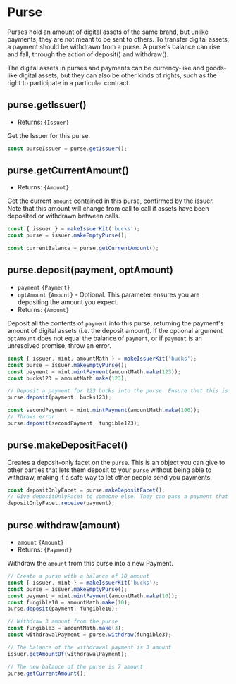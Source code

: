 # Purse
Purses hold an amount of digital assets of the same brand, but unlike payments, they are not meant to be sent to others. To transfer digital assets, a payment should be withdrawn from a purse. A purse's balance can rise and fall, through the action of deposit() and withdraw().

The digital assets in purses and payments can be currency-like and goods-like digital assets, but they can also be other kinds of rights, such as the right to participate in a particular contract.

## purse.getIssuer()
- Returns: `{Issuer}`

Get the Issuer for this purse.

```js
const purseIssuer = purse.getIssuer();
```

## purse.getCurrentAmount()
- Returns: `{Amount}`

Get the current `amount` contained in this purse, confirmed by the
issuer. Note that this amount will change from call to call if assets
have been deposited or withdrawn between calls. 

```js
const { issuer } = makeIssuerKit('bucks');
const purse = issuer.makeEmptyPurse();

const currentBalance = purse.getCurrentAmount();
```

## purse.deposit(payment, optAmount)
- `payment` `{Payment}`
- `optAmount` `{Amount}` - Optional. This parameter ensures you are depositing the amount you expect.
- Returns: `{Amount}`

Deposit all the contents of `payment` into this purse, returning the payment's amount
of digital assets (i.e. the deposit amount). If the optional argument `optAmount` does not equal the balance of
`payment`, or if `payment` is an unresolved promise, throw an error.

```js
const { issuer, mint, amountMath } = makeIssuerKit('bucks');
const purse = issuer.makeEmptyPurse();
const payment = mint.mintPayment(amountMath.make(123));
const bucks123 = amountMath.make(123);

// Deposit a payment for 123 bucks into the purse. Ensure that this is the amount you expect.
purse.deposit(payment, bucks123);

const secondPayment = mint.mintPayment(amountMath.make(100));
// Throws error
purse.deposit(secondPayment, fungible123);

```

## purse.makeDepositFacet()

Creates a deposit-only facet on the `purse`. This is an object you can give to other parties
that lets them deposit to your  `purse` without being able to withdraw, making it a safe
way to let other people send you payments.
```js
const depositOnlyFacet = purse.makeDepositFacet();
// Give depositOnlyFacet to someone else. They can pass a payment that will be deposited:
depositOnlyFacet.receive(payment);
```

## purse.withdraw(amount)
- `amount` `{Amount}`
- Returns: `{Payment}`

Withdraw the `amount` from this purse into a new Payment.

```js
// Create a purse with a balance of 10 amount
const { issuer, mint } = makeIssuerKit('bucks');
const purse = issuer.makeEmptyPurse();
const payment = mint.mintPayment(amountMath.make(10));
const fungible10 = amountMath.make(10);
purse.deposit(payment, fungible10);

// Withdraw 3 amount from the purse
const fungible3 = amountMath.make(3);
const withdrawalPayment = purse.withdraw(fungible3);

// The balance of the withdrawal payment is 3 amount
issuer.getAmountOf(withdrawalPayment);

// The new balance of the purse is 7 amount
purse.getCurrentAmount();
```
